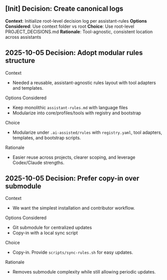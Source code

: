 ## [Init] Decision: Create canonical logs
**Context**: Initialize root-level decision log per assistant-rules
**Options Considered**: Use context folder vs root
**Choice**: Use root-level PROJECT_DECISIONS.md
**Rationale**: Tool-agnostic, consistent location across assistants

## 2025-10-05 Decision: Adopt modular rules structure

Context
- Needed a reusable, assistant-agnostic rules layout with tool adapters and templates.

Options Considered
- Keep monolithic `assistant-rules.md` with language files
- Modularize into core/profiles/tools with registry and bootstrap

Choice
- Modularize under `.ai-assisted/rules` with `registry.yaml`, tool adapters, templates, and bootstrap scripts.

Rationale
- Easier reuse across projects, clearer scoping, and leverage Codex/Claude strengths.

## 2025-10-05 Decision: Prefer copy-in over submodule

Context
- We want the simplest installation and contributor workflow.

Options Considered
- Git submodule for centralized updates
- Copy-in with a local sync script

Choice
- Copy-in. Provide `scripts/sync-rules.sh` for easy updates.

Rationale
- Removes submodule complexity while still allowing periodic updates.

